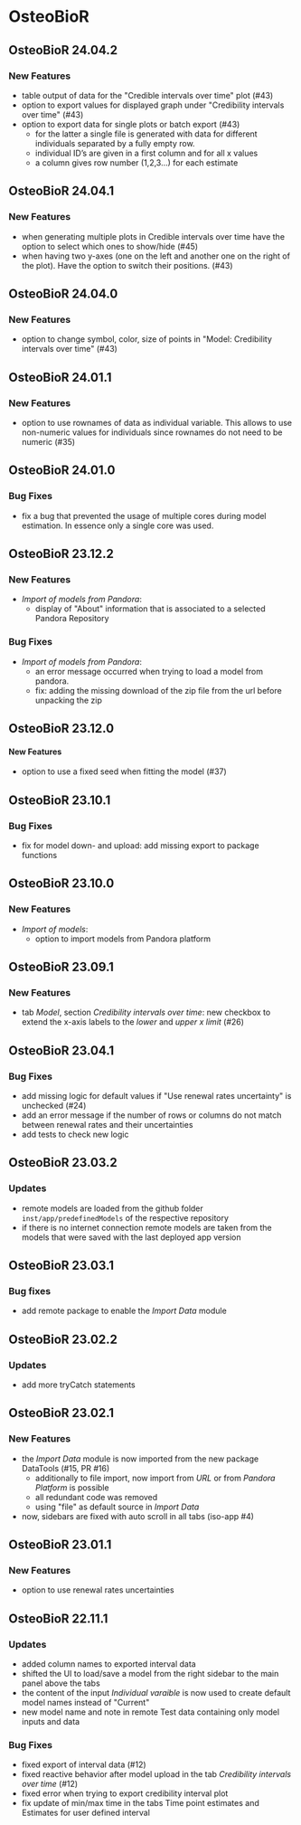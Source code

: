 # OsteoBioR

## OsteoBioR 24.04.2

### New Features
- table output of data for the "Credible intervals over time" plot (#43)
- option to export values for displayed graph under "Credibility intervals over time" (#43)
- option to export data for single plots or batch export (#43)
  - for the latter a single file is generated with data for different individuals separated by a 
  fully empty row.
  - individual ID’s are given in a first column and for all x values
  - a column gives row number (1,2,3…) for each estimate

## OsteoBioR 24.04.1

### New Features
- when generating multiple plots in Credible intervals over time have the option to select which 
ones to show/hide (#45)
- when having two y-axes (one on the left and another one on the right of the plot). Have the option
to switch their positions. (#43)

## OsteoBioR 24.04.0

### New Features
- option to change symbol, color, size of points in "Model: Credibility intervals over time" (#43)

## OsteoBioR 24.01.1

### New Features
- option to use rownames of data as individual variable. This allows to use non-numeric values for 
  individuals since rownames do not need to be numeric (#35)

## OsteoBioR 24.01.0

### Bug Fixes
- fix a bug that prevented the usage of multiple cores during model estimation. In essence only a
 single core was used.

## OsteoBioR 23.12.2

### New Features
- _Import of models from Pandora_: 
  - display of "About" information that is associated to a selected Pandora Repository

### Bug Fixes
- _Import of models from Pandora_: 
  - an error message occurred when trying to load a model from pandora.
  - fix: adding the missing download of the zip file from the url before unpacking the zip

## OsteoBioR 23.12.0

#### New Features
- option to use a fixed seed when fitting the model (#37)

## OsteoBioR 23.10.1

### Bug Fixes
- fix for model down- and upload: add missing export to package functions

## OsteoBioR 23.10.0

### New Features
- _Import of models_:
  - option to import models from Pandora platform

## OsteoBioR 23.09.1

### New Features
- tab _Model_, section _Credibility intervals over time_: new checkbox to extend the x-axis labels
to the _lower_ and _upper x limit_ (#26)

## OsteoBioR 23.04.1

### Bug Fixes
- add missing logic for default values if "Use renewal rates uncertainty" is unchecked (#24)
- add an error message if the number of rows or columns do not match between renewal rates and their
uncertainties
- add tests to check new logic

## OsteoBioR 23.03.2

### Updates
- remote models are loaded from the github folder `inst/app/predefinedModels` of the respective 
repository
- if there is no internet connection remote models are taken from the models that were saved with
  the last deployed app version

## OsteoBioR 23.03.1

### Bug fixes
- add remote package to enable the _Import Data_ module

## OsteoBioR 23.02.2

### Updates
- add more tryCatch statements

## OsteoBioR 23.02.1

### New Features
- the _Import Data_ module is now imported from the new package DataTools (#15, PR #16)
  - additionally to file import, now import from _URL_ or from _Pandora Platform_ is possible
  - all redundant code was removed
  - using "file" as default source in _Import Data_
- now, sidebars are fixed with auto scroll in all tabs (iso-app #4)

## OsteoBioR 23.01.1

### New Features
- option to use renewal rates uncertainties

## OsteoBioR 22.11.1

### Updates
- added column names to exported interval data
- shifted the UI to load/save a model from the right sidebar to the main panel above the tabs
- the content of the input _Individual varaible_ is now used to create default model names instead 
of "Current"
- new model name and note in remote Test data containing only model inputs and data
    
### Bug Fixes

- fixed export of interval data (#12)
- fixed reactive behavior after model upload in the tab _Credibility intervals over time_ (#12)
- fixed error when trying to export credibility interval plot 
- fix update of min/max time in the tabs Time point estimates and Estimates for user defined interval

